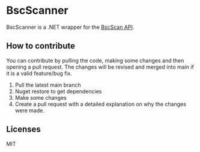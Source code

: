 # BscScanner

BscScanner is a .NET wrapper for the [BscScan API](https://bscscan.com/apis).

## How to contribute

You can contribute by pulling the code, making some changes and then opening a pull request. The changes will be revised and merged into main if it is a valid feature/bug fix.

1. Pull the latest main branch
2. Nuget restore to get dependencies
3. Make some changes
4. Create a pull request with a detailed explanation on why the changes were made.

## Licenses

MIT

